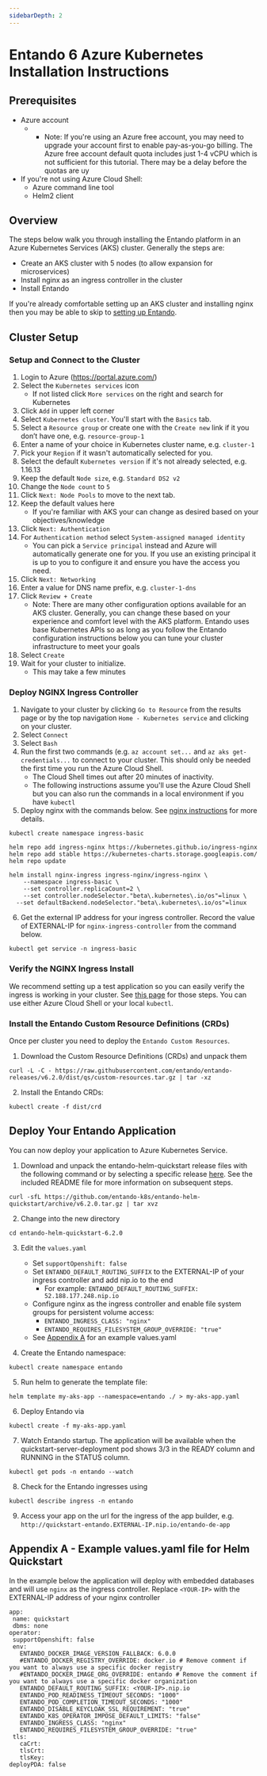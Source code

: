 ```yaml
---
sidebarDepth: 2
---
```



# Entando 6 Azure Kubernetes Installation Instructions


## Prerequisites

- Azure account
   -  - Note: If you're using an Azure free account, you may need to upgrade your account first to enable pay-as-you-go billing. The Azure free account default quota includes just 1-4 vCPU which is not sufficient for this tutorial. There may be a delay before the quotas are uy
- If you're not using Azure Cloud Shell:
  - Azure command line tool
  - Helm2 client

## Overview

The steps below walk you through installing the Entando platform in an Azure Kubernetes Services (AKS) cluster. Generally the steps are:

- Create an AKS cluster with 5 nodes (to allow expansion for microservices)
- Install nginx as an ingress controller in the cluster
- Install Entando

If you're already comfortable setting up an AKS cluster and installing nginx then you may be able to skip to [setting up Entando](#install-the-entando-custom-resource-definitions-crds).

## Cluster Setup

### Setup and Connect to the Cluster

1. Login to Azure (<https://portal.azure.com/>)
2. Select the `Kubernetes services` icon
    - If not listed click `More services` on the right and search for Kubernetes
3. Click `Add` in upper left corner
4. Select `Kubernetes cluster`. You'll start with the `Basics` tab.
5. Select a `Resource group` or create one with the `Create new` link if it you don’t have one, e.g. `resource-group-1`
6. Enter a name of your choice in Kubernetes cluster name, e.g. `cluster-1`
7. Pick your `Region` if it wasn't automatically selected for you.
8. Select the default `Kubernetes version` if it's not already selected, e.g. 1.16.13
9. Keep the default `Node size`, e.g. `Standard DS2 v2`
10. Change the `Node count` to `5`
11. Click `Next: Node Pools` to move to the next tab.
12. Keep the default values here
    - If you're familiar with AKS your can change as desired based on your objectives/knowledge
13. Click `Next: Authentication`
14. For `Authentication method` select `System-assigned managed identity`
    - You can pick a `Service principal` instead and Azure will automatically generate one for you. If you use an existing principal it is up to you to configure it and ensure you have the access you need.
15. Click `Next: Networking`
16. Enter a value for DNS name prefix, e.g. `cluster-1-dns`
17. Click `Review + Create`
    - Note: There are many other configuration options available for an AKS cluster. Generally, you can change these based on your experience and comfort level with the AKS platform. Entando uses base Kubernetes APIs so as long as you follow the Entando configuration instructions below you can tune your cluster infrastructure to meet your goals
18. Select `Create`
19. Wait for your cluster to initialize.
    - This may take a few minutes

### Deploy NGINX Ingress Controller

1. Navigate to your cluster by clicking `Go to Resource` from the results page or by the top navigation `Home - Kubernetes service` and clicking on your cluster.
2. Select `Connect`
3. Select `Bash`
4. Run the first two commands (e.g. `az account set...` and `az aks get-credentials...` to connect to your cluster. This should only be needed the first time you run the Azure Cloud Shell.
    - The Cloud Shell times out after 20 minutes of inactivity.
    - The following instructions assume you'll use the Azure Cloud Shell but you can also run the commands in a local environment if you have `kubectl`
5. Deploy nginx with the commands below. See [nginx instructions](https://docs.microsoft.com/en-us/azure/aks/ingress-basic) for more details.

```
kubectl create namespace ingress-basic
```

```
helm repo add ingress-nginx https://kubernetes.github.io/ingress-nginx
helm repo add stable https://kubernetes-charts.storage.googleapis.com/
helm repo update
```

```
helm install nginx-ingress ingress-nginx/ingress-nginx \
    --namespace ingress-basic \
    --set controller.replicaCount=2 \
    --set controller.nodeSelector."beta\.kubernetes\.io/os"=linux \
  --set defaultBackend.nodeSelector."beta\.kubernetes\.io/os"=linux
```


6. Get the external IP address for your ingress controller. Record the value of EXTERNAL-IP for `nginx-ingress-controller` from the command below.

```
kubectl get service -n ingress-basic
```

### Verify the NGINX Ingress Install
We recommend setting up a test application so you can easily verify the ingress is working in your cluster. See [this page](../google-cloud-platform/#verify-the-nginx-ingress-install) for those steps. You can use either Azure Cloud Shell or your local `kubectl`.

### Install the Entando Custom Resource Definitions (CRDs)
Once per cluster you need to deploy the `Entando Custom Resources`.

1. Download the Custom Resource Definitions (CRDs) and unpack them
```
curl -L -C - https://raw.githubusercontent.com/entando/entando-releases/v6.2.0/dist/qs/custom-resources.tar.gz | tar -xz
```

2. Install the Entando CRDs: 
```
kubectl create -f dist/crd
```

## Deploy Your Entando Application
You can now deploy your application to Azure Kubernetes Service.
1. Download and unpack the entando-helm-quickstart release files with the following command or by selecting a specific release [here](https://github.com/entando-k8s/entando-helm-quickstart/releases). See the included README file for more information on subsequent steps.
```
curl -sfL https://github.com/entando-k8s/entando-helm-quickstart/archive/v6.2.0.tar.gz | tar xvz
```

2. Change into the new directory
```
cd entando-helm-quickstart-6.2.0
```
3. Edit the `values.yaml`
    - Set `supportOpenshift: false`
    - Set `ENTANDO_DEFAULT_ROUTING_SUFFIX` to the EXTERNAL-IP of your ingress controller and add nip.io to the end
      - For example: `ENTANDO_DEFAULT_ROUTING_SUFFIX: 52.188.177.248.nip.io`
   - Configure nginx as the ingress controller and enable file system groups for persistent volume access:
      - `ENTANDO_INGRESS_CLASS: "nginx"`
      - `ENTANDO_REQUIRES_FILESYSTEM_GROUP_OVERRIDE: "true"`
   - See [Appendix A](#appendix-a-example-values-yaml-file-for-helm-quickstart) for an example values.yaml

4. Create the Entando namespace: 
```
kubectl create namespace entando
```
5. Run helm to generate the template file:
```
helm template my-aks-app --namespace=entando ./ > my-aks-app.yaml
```
6. Deploy Entando via 
```
kubectl create -f my-aks-app.yaml
```
7. Watch Entando startup. The application will be available when the quickstart-server-deployment pod shows 3/3 in the READY column and RUNNING in the STATUS column.  
```
kubectl get pods -n entando --watch
```
8. Check for the Entando ingresses using 
```
kubectl describe ingress -n entando
```
9. Access your app on the url for the ingress of the app builder, e.g. `http://quickstart-entando.EXTERNAL-IP.nip.io/entando-de-app`

## Appendix A - Example values.yaml file for Helm Quickstart

In the example below the application will deploy with embedded databases and will use `nginx`
as the ingress controller. Replace `<YOUR-IP>` with the EXTERNAL-IP address of your nginx controller

```
app:
 name: quickstart
 dbms: none
operator:
 supportOpenshift: false
 env:
   ENTANDO_DOCKER_IMAGE_VERSION_FALLBACK: 6.0.0
   #ENTANDO_DOCKER_REGISTRY_OVERRIDE: docker.io # Remove comment if you want to always use a specific docker registry
   #ENTANDO_DOCKER_IMAGE_ORG_OVERRIDE: entando # Remove the comment if you want to always use a specific docker organization
   ENTANDO_DEFAULT_ROUTING_SUFFIX: <YOUR-IP>.nip.io
   ENTANDO_POD_READINESS_TIMEOUT_SECONDS: "1000"
   ENTANDO_POD_COMPLETION_TIMEOUT_SECONDS: "1000"
   ENTANDO_DISABLE_KEYCLOAK_SSL_REQUIREMENT: "true"
   ENTANDO_K8S_OPERATOR_IMPOSE_DEFAULT_LIMITS: "false"
   ENTANDO_INGRESS_CLASS: "nginx"
   ENTANDO_REQUIRES_FILESYSTEM_GROUP_OVERRIDE: "true"
 tls:
   caCrt:
   tlsCrt:
   tlsKey:
deployPDA: false
```

